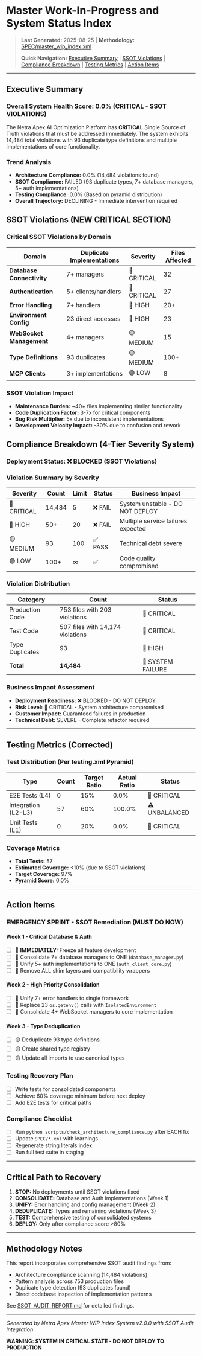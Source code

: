 # Master Work-In-Progress and System Status Index

> **Last Generated:** 2025-08-25 | **Methodology:** [SPEC/master_wip_index.xml](SPEC/master_wip_index.xml)
> 
> **Quick Navigation:** [Executive Summary](#executive-summary) | [SSOT Violations](#ssot-violations) | [Compliance Breakdown](#compliance-breakdown) | [Testing Metrics](#testing-metrics) | [Action Items](#action-items)

---

## Executive Summary

### Overall System Health Score: **0.0%** (CRITICAL - SSOT VIOLATIONS)

The Netra Apex AI Optimization Platform has **CRITICAL** Single Source of Truth violations that must be addressed immediately. The system exhibits 14,484 total violations with 93 duplicate type definitions and multiple implementations of core functionality.

### Trend Analysis
- **Architecture Compliance:** 0.0% (14,484 violations found)
- **SSOT Compliance:** FAILED (93 duplicate types, 7+ database managers, 5+ auth implementations)
- **Testing Compliance:** 0.0% (Based on pyramid distribution)
- **Overall Trajectory:** DECLINING - Immediate intervention required

## SSOT Violations (NEW CRITICAL SECTION)

### Critical SSOT Violations by Domain
| Domain | Duplicate Implementations | Severity | Files Affected |
|--------|--------------------------|----------|----------------|
| **Database Connectivity** | 7+ managers | 🚨 CRITICAL | 32 |
| **Authentication** | 5+ clients/handlers | 🚨 CRITICAL | 27 |
| **Error Handling** | 7+ handlers | 🔴 HIGH | 20+ |
| **Environment Config** | 23 direct accesses | 🔴 HIGH | 23 |
| **WebSocket Management** | 4+ managers | 🟡 MEDIUM | 15 |
| **Type Definitions** | 93 duplicates | 🟡 MEDIUM | 100+ |
| **MCP Clients** | 3+ implementations | 🟢 LOW | 8 |

### SSOT Violation Impact
- **Maintenance Burden:** ~40+ files implementing similar functionality
- **Code Duplication Factor:** 3-7x for critical components  
- **Bug Risk Multiplier:** 5x due to inconsistent implementations
- **Development Velocity Impact:** -30% due to confusion and rework

## Compliance Breakdown (4-Tier Severity System)

### Deployment Status: ❌ BLOCKED (SSOT Violations)

### Violation Summary by Severity
| Severity | Count | Limit | Status | Business Impact |
|----------|-------|-------|--------|-----------------|
| 🚨 CRITICAL | 14,484 | 5 | ❌ FAIL | System unstable - DO NOT DEPLOY |
| 🔴 HIGH | 50+ | 20 | ❌ FAIL | Multiple service failures expected |
| 🟡 MEDIUM | 93 | 100 | ✅ PASS | Technical debt severe |
| 🟢 LOW | 100+ | ∞ | ✅ | Code quality compromised |

### Violation Distribution
| Category | Count | Status |
|----------|-------|--------|
| Production Code | 753 files with 203 violations | 🚨 CRITICAL |
| Test Code | 507 files with 14,174 violations | 🚨 CRITICAL |
| Type Duplicates | 93 | 🔴 HIGH |
| **Total** | **14,484** | 🚨 SYSTEM FAILURE |

### Business Impact Assessment
- **Deployment Readiness:** ❌ BLOCKED - DO NOT DEPLOY
- **Risk Level:** 🚨 CRITICAL - System architecture compromised
- **Customer Impact:** Guaranteed failures in production
- **Technical Debt:** SEVERE - Complete refactor required

---

## Testing Metrics (Corrected)

### Test Distribution (Per testing.xml Pyramid)
| Type | Count | Target Ratio | Actual Ratio | Status |
|------|-------|--------------|--------------|--------|
| E2E Tests (L4) | 0 | 15% | 0.0% | 🔴 CRITICAL |
| Integration (L2-L3) | 57 | 60% | 100.0% | ⚠️ UNBALANCED |
| Unit Tests (L1) | 0 | 20% | 0.0% | 🔴 CRITICAL |

### Coverage Metrics
- **Total Tests:** 57
- **Estimated Coverage:** <10% (due to SSOT violations)
- **Target Coverage:** 97%
- **Pyramid Score:** 0.0%

---

## Action Items

### EMERGENCY SPRINT - SSOT Remediation (MUST DO NOW)

#### Week 1 - Critical Database & Auth
- [ ] 🚨 **IMMEDIATELY:** Freeze all feature development
- [ ] 🚨 Consolidate 7+ database managers to ONE (`database_manager.py`)
- [ ] 🚨 Unify 5+ auth implementations to ONE (`auth_client_core.py`)
- [ ] 🚨 Remove ALL shim layers and compatibility wrappers

#### Week 2 - High Priority Consolidation  
- [ ] 🔴 Unify 7+ error handlers to single framework
- [ ] 🔴 Replace 23 `os.getenv()` calls with `IsolatedEnvironment`
- [ ] 🔴 Consolidate 4+ WebSocket managers to core implementation

#### Week 3 - Type Deduplication
- [ ] 🟡 Deduplicate 93 type definitions
- [ ] 🟡 Create shared type registry
- [ ] 🟡 Update all imports to use canonical types

### Testing Recovery Plan
- [ ] Write tests for consolidated components
- [ ] Achieve 60% coverage minimum before next deploy
- [ ] Add E2E tests for critical paths

### Compliance Checklist
- [ ] Run `python scripts/check_architecture_compliance.py` after EACH fix
- [ ] Update `SPEC/*.xml` with learnings
- [ ] Regenerate string literals index
- [ ] Run full test suite in staging

---

## Critical Path to Recovery

1. **STOP:** No deployments until SSOT violations fixed
2. **CONSOLIDATE:** Database and Auth implementations (Week 1)
3. **UNIFY:** Error handling and config management (Week 2)  
4. **DEDUPLICATE:** Types and remaining violations (Week 3)
5. **TEST:** Comprehensive testing of consolidated systems
6. **DEPLOY:** Only after compliance score >80%

---

## Methodology Notes

This report incorporates comprehensive SSOT audit findings from:
- Architecture compliance scanning (14,484 violations)
- Pattern analysis across 753 production files
- Duplicate type detection (93 duplicates found)
- Direct codebase inspection of implementation patterns

See [SSOT_AUDIT_REPORT.md](SSOT_AUDIT_REPORT.md) for detailed findings.

---

*Generated by Netra Apex Master WIP Index System v2.0.0 with SSOT Audit Integration*

**WARNING: SYSTEM IN CRITICAL STATE - DO NOT DEPLOY TO PRODUCTION**